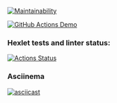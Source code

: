 [![Maintainability](https://api.codeclimate.com/v1/badges/aedba14697f620e077a1/maintainability)](https://codeclimate.com/github/foxy-chay/python-project-lvl2/maintainability)

[![GitHub Actions Demo](https://github.com/foxy-chay/python-project-lvl2/actions/workflows/github-actions-demo.yml/badge.svg)](https://github.com/foxy-chay/python-project-lvl2/actions/workflows/github-actions-demo.yml)

### Hexlet tests and linter status:
[![Actions Status](https://github.com/foxy-chay/python-project-lvl2/workflows/hexlet-check/badge.svg)](https://github.com/foxy-chay/python-project-lvl2/actions)

### Asciinema

[![asciicast](https://asciinema.org/a/wW455f73KFxoF2OvwmYZZtwg4.svg)](https://asciinema.org/a/wW455f73KFxoF2OvwmYZZtwg4)

